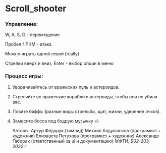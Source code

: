# Scroll_shooter
 
### Управление:

W, A, S, D - перемещение

Пробел / ЛКМ - атака

Можно играть одной левой (really)

Стрелки вверх и вниз, Enter - выбор опции в меню

### Процесс игры:

1. Уворачивайтесь от вражеских пуль и астероидов.
2. Стреляйте во вражеские корабли и астероиды, чтобы они не убили вас.
3. Ловите баффы (разные виды стрельбы, щит, жизни, удвоение очков).
4. Замесите босса под бодрую музычку =)


    Авторы:
    Артур Федорук (тимлид)
    Михаил Алдушонков (програмист + художник)
    Елизавета Петухова (програмист + художник)
    Александр Габорак (ответственный за ui и документацию)
*МФТИ, Б02-203, 2022 г*
